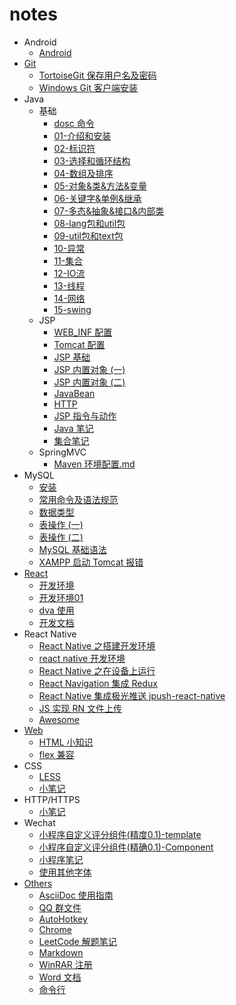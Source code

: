 # notes

* Android
  * [Android](Android/Android.md)
* [Git](Git/README.md)
  * [TortoiseGit 保存用户名及密码](Git/TortoiseGit-保存用户名及密码.md)
  * [Windows Git 客户端安装](Git/Windows-Git-客户端安装.md)
* Java
  * 基础
    * [dosc 命令](Java/基础/dosc命令.md)
    * [01-介绍和安装](Java/基础/01-介绍和安装.md)
    * [02-标识符](Java/基础/02-标识符.md)
    * [03-选择和循环结构](Java/基础/03-选择和循环结构.md)
    * [04-数组及排序](Java/基础/04-数组及排序.md)
    * [05-对象&类&方法&变量](Java/基础/05-对象&类&方法&变量.md)
    * [06-关键字&单例&继承](Java/基础/06-关键字&单例&继承.md)
    * [07-多态&抽象&接口&内部类](Java/基础/07-多态&抽象&接口&内部类.md)
    * [08-lang包和util包](Java/基础/08-lang包和util包.md)
    * [09-util包和text包](Java/基础/09-util包和text包.md)
    * [10-异常](Java/基础/10-异常.md)
    * [11-集合](Java/基础/11-集合.md)
    * [12-IO流](Java/基础/12-IO流.md)
    * [13-线程](Java/基础/13-线程.md)
    * [14-网络](Java/基础/14-网络.md)
    * [15-swing](Java/基础/15-swing.md)
  * JSP
    * [WEB\_INF 配置](Java/JSP/1-WEB_INF配置.md)
    * [Tomcat 配置](Java/JSP/2-Tomcat配置.md)
    * [JSP 基础](Java/JSP/3-JSP基础.md)
    * [JSP 内置对象 \(一\) ](Java/JSP/4-JSP内置对象.md)
    * [JSP 内置对象 \(二\) ](Java/JSP/4-JSP内置对象2.md)
    * [JavaBean](Java/JSP/5-JavaBean.md)
    * [HTTP](Java/JSP/6-HTTP.md)
    * [JSP 指令与动作](Java/JSP/7-JSP指令与动作.md)
    * [Java 笔记](Java/JSP/Java笔记.md)
    * [集合笔记](Java/JSP/集合笔记.md)
  * SpringMVC
    * [Maven 环境配置.md](Java/SpringMVC/01-Maven环境配置.md)
* MySQL
  * [安装](MySQL/01-MySQL安装.md)
  * [常用命令及语法规范](MySQL/02-MySQL常用命令及语法规范.md)
  * [数据类型](MySQL/03-MySQL数据类型.md)
  * [表操作 \(一\) ](MySQL/04-表操作.md)
  * [表操作 \(二\) ](MySQL/05-表操作2.md)
  * [MySQL 基础语法](MySQL/MySQL基础语法.md)
  * [XAMPP 启动 Tomcat 报错](MySQL/XAMPP启动Tomcat报错.md)
* [React](React/README.md)
  * [开发环境](React/开发环境.md)
  * [开发环境01](React/开发环境01.md)
  * [dva 使用](React/dva使用.md)
  * [开发文档](React/开发文档.md)
* React Native
  * [React Native 之搭建开发环境](ReactNative/ReactNative之搭建开发环境.md)
  * [react native 开发环境](ReactNative/react-native-开发环境.md)
  * [React Native 之在设备上运行](ReactNative/ReactNative之在设备上运行.md)
  * [React Navigation 集成 Redux](ReactNative/ReactNavigation集成Redux.md)
  * [React Native 集成极光推送 jpush-react-native](ReactNative/ReactNative集成极光推送jpush-react-native.md)
  * [JS 实现 RN 文件上传](ReactNative/JS实现RN文件上传.md)
  * [Awesome](ReactNative/Awesome.md)
* [Web](Web/README.md)
  * [HTML 小知识](Web/HTML.md)
  * [flex 兼容](Web/flex-兼容.md)
* CSS
  * [LESS](CSS/LESS.md)
  * [小笔记](CSS/notes.md)
* HTTP/HTTPS
  * [小笔记](HTTP/notes.md)
* Wechat
  * [小程序自定义评分组件\(精度0.1\)-template](Wechat/template-rating.md)
  * [小程序自定义评分组件\(精确0.1\)-Component](Wechat/component-rating.md)
  * [小程序笔记](Wechat/weapp-notes.md)
  * [使用其他字体](Wechat/use-other-font.md)
* [Others](Others.md)
  * [AsciiDoc 使用指南](Others/AsciiDoc-使用指南.adoc)
  * [QQ 群文件](Others/QQ群文件.md)
  * [AutoHotkey](Others/AutoHotkey.md)
  * [Chrome](Others/Chrome.md)
  * [LeetCode 解题笔记](Others/LeetCode-解题笔记.md)
  * [Markdown](Others/Markdown.md)
  * [WinRAR 注册](Others/WinRAR-注册.md)
  * [Word 文档](Others/Word-文档.md)
  * [命令行](Others/Shell.md)
